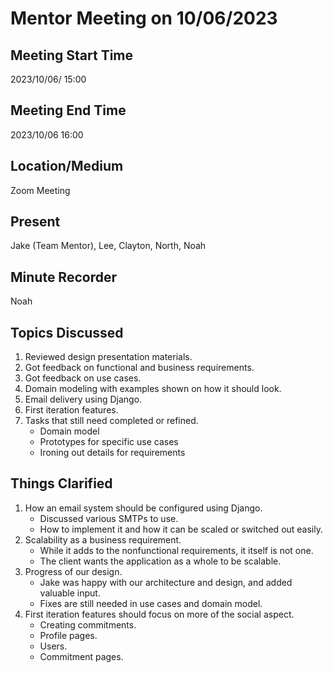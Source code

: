 # Mentor Meeting on 10/06/2023

## Meeting Start Time

2023/10/06/ 15:00

## Meeting End Time

2023/10/06 16:00

## Location/Medium

Zoom Meeting

## Present

Jake (Team Mentor), Lee, Clayton, North, Noah 

## Minute Recorder

Noah

## Topics Discussed

1. Reviewed design presentation materials.
2. Got feedback on functional and business requirements.
3. Got feedback on use cases.
4. Domain modeling with examples shown on how it should look.
5. Email delivery using Django.
6. First iteration features.
7. Tasks that still need completed or refined.
   - Domain model
   - Prototypes for specific use cases
   - Ironing out details for requirements

## Things Clarified

1. How an email system should be configured using Django.
   - Discussed various SMTPs to use.
   - How to implement it and how it can be scaled or switched out easily.
2. Scalability as a business requirement.
   - While it adds to the nonfunctional requirements, it itself is not one.
   - The client wants the application as a whole to be scalable.
3. Progress of our design.
    - Jake was happy with our architecture and design, and added valuable input.
    - Fixes are still needed in use cases and domain model.
4. First iteration features should focus on more of the social aspect.
   - Creating commitments.
   - Profile pages.
   - Users.
   - Commitment pages.
